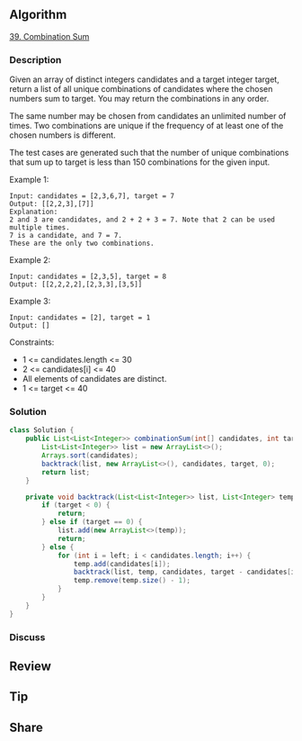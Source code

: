 ## Algorithm

[39. Combination Sum](https://leetcode.com/problems/combination-sum/?envType=study-plan-v2&envId=top-100-liked)

### Description

Given an array of distinct integers candidates and a target integer target, return a list of all unique combinations of candidates where the chosen numbers sum to target. You may return the combinations in any order.

The same number may be chosen from candidates an unlimited number of times. Two combinations are unique if the frequency of at least one of the chosen numbers is different.

The test cases are generated such that the number of unique combinations that sum up to target is less than 150 combinations for the given input.

Example 1:

```
Input: candidates = [2,3,6,7], target = 7
Output: [[2,2,3],[7]]
Explanation:
2 and 3 are candidates, and 2 + 2 + 3 = 7. Note that 2 can be used multiple times.
7 is a candidate, and 7 = 7.
These are the only two combinations.
```

Example 2:

```
Input: candidates = [2,3,5], target = 8
Output: [[2,2,2,2],[2,3,3],[3,5]]
```

Example 3:

```
Input: candidates = [2], target = 1
Output: []
``` 

Constraints:

- 1 <= candidates.length <= 30
- 2 <= candidates[i] <= 40
- All elements of candidates are distinct.
- 1 <= target <= 40

### Solution

```java 
class Solution {
    public List<List<Integer>> combinationSum(int[] candidates, int target) {
        List<List<Integer>> list = new ArrayList<>();
        Arrays.sort(candidates);
        backtrack(list, new ArrayList<>(), candidates, target, 0);
        return list;
    }

    private void backtrack(List<List<Integer>> list, List<Integer> temp, int[] candidates, int target, int left) {
        if (target < 0) {
            return;
        } else if (target == 0) {
            list.add(new ArrayList<>(temp));
            return;
        } else {
            for (int i = left; i < candidates.length; i++) {
                temp.add(candidates[i]);
                backtrack(list, temp, candidates, target - candidates[i], i);
                temp.remove(temp.size() - 1);
            }
        }
    }
}
```

### Discuss

## Review


## Tip


## Share
